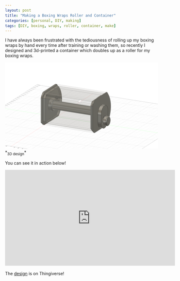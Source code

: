 ```yaml
---
layout: post
title: "Making a Boxing Wraps Roller and Container"
categories: [personal, DIY, making]
tags: [DIY, boxing, wraps, roller, container, make]
---
```


I have always been frustrated with the tediousness of rolling up my boxing wraps by hand every time after training or washing them, so recently I designed and 3d-printed a container which doubles up as a roller for my boxing wraps.

<img src="/assets/images/boxing_wraps_roller.png" class="thumbnail">
*<sub>3D design</sub>*

You can see it in action below!

<iframe width="560" height="315" src="https://www.youtube.com/embed/Mw87FiAJG_8" frameborder="0" allowfullscreen></iframe>

The [design](https://www.thingiverse.com/thing:4983836) is on Thingiverse!